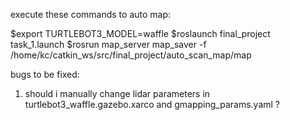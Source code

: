 execute these commands to auto map:

$export TURTLEBOT3_MODEL=waffle
$roslaunch final_project task_1.launch
$rosrun map_server map_saver -f /home/kc/catkin_ws/src/final_project/auto_scan_map/map

bugs to be fixed:
1. should i manually change lidar parameters in turtlebot3_waffle.gazebo.xarco and gmapping_params.yaml ?